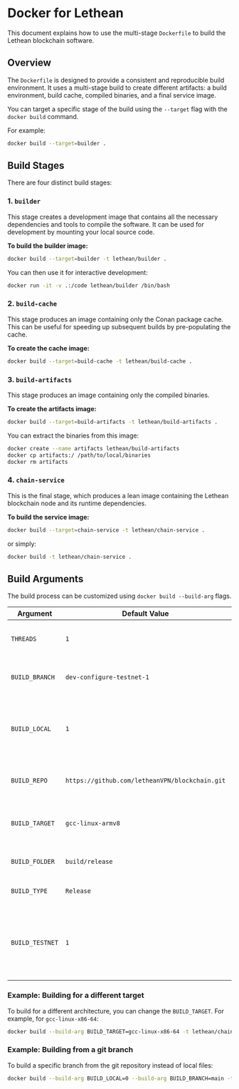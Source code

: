 # Docker for Lethean

This document explains how to use the multi-stage `Dockerfile` to build the Lethean blockchain software.

## Overview

The `Dockerfile` is designed to provide a consistent and reproducible build environment. It uses a multi-stage build to create different artifacts: a build environment, build cache, compiled binaries, and a final service image.

You can target a specific stage of the build using the `--target` flag with the `docker build` command.

For example:
```bash
docker build --target=builder .
```

## Build Stages

There are four distinct build stages:

### 1. `builder`

This stage creates a development image that contains all the necessary dependencies and tools to compile the software. It can be used for development by mounting your local source code.

**To build the builder image:**
```bash
docker build --target=builder -t lethean/builder .
```

You can then use it for interactive development:
```bash
docker run -it -v .:/code lethean/builder /bin/bash
```

### 2. `build-cache`

This stage produces an image containing only the Conan package cache. This can be useful for speeding up subsequent builds by pre-populating the cache.

**To create the cache image:**
```bash
docker build --target=build-cache -t lethean/build-cache .
```

### 3. `build-artifacts`

This stage produces an image containing only the compiled binaries.

**To create the artifacts image:**
```bash
docker build --target=build-artifacts -t lethean/build-artifacts .
```

You can extract the binaries from this image:
```bash
docker create --name artifacts lethean/build-artifacts
docker cp artifacts:/ /path/to/local/binaries
docker rm artifacts
```

### 4. `chain-service`

This is the final stage, which produces a lean image containing the Lethean blockchain node and its runtime dependencies.

**To build the service image:**
```bash
docker build --target=chain-service -t lethean/chain-service .
```
or simply:
```bash
docker build -t lethean/chain-service .
```

## Build Arguments

The build process can be customized using `docker build --build-arg` flags.

| Argument        | Default Value                                  | Description                                                                                                     |
|-----------------|------------------------------------------------|-----------------------------------------------------------------------------------------------------------------|
| `THREADS`       | `1`                                            | Number of parallel threads to use for compilation.                                                              |
| `BUILD_BRANCH`  | `dev-configure-testnet-1`                      | The git branch to clone and build if `BUILD_LOCAL=0`.                                                           |
| `BUILD_LOCAL`   | `1`                                            | If set to `1`, it builds from the local source code in the Docker context. If `0`, it clones from `BUILD_REPO`. |
| `BUILD_REPO`    | `https://github.com/letheanVPN/blockchain.git` | The git repository to clone when `BUILD_LOCAL=0`.                                                               |
| `BUILD_TARGET`  | `gcc-linux-armv8`                              | The Conan build profile target. Profiles are located in `cmake/profiles/`.                                      |
| `BUILD_FOLDER`  | `build/release`                                | The output folder for the build.                                                                                |
| `BUILD_TYPE`    | `Release`                                      | The CMake build type (e.g., `Release`, `Debug`).                                                                |
| `BUILD_TESTNET` | `1`                                            | If set to `1`, it builds the testnet version and creates symlinks for binaries without the `-testnet` suffix.   |

### Example: Building for a different target

To build for a different architecture, you can change the `BUILD_TARGET`. For example, for `gcc-linux-x86-64`:

```bash
docker build --build-arg BUILD_TARGET=gcc-linux-x86-64 -t lethean/chain-service .
```

### Example: Building from a git branch

To build a specific branch from the git repository instead of local files:

```bash
docker build --build-arg BUILD_LOCAL=0 --build-arg BUILD_BRANCH=main -t lethean/chain-service .
```

